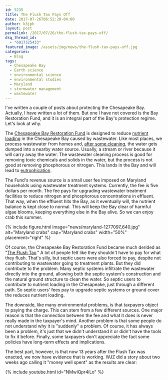 ```yaml
---
id: 5235
title: The Flush Tax Pays Off
date: 2017-07-26T06:52:20-04:00
author: k3jph
layout: post
permalink: /2017/07/26/the-flush-tax-pays-off/
dsq_thread_id:
  - "6017325433"
featured_image: /assets/img/news/the-flush-tax-pays-off.jpg
categories:
  - Blog
tags:
  - Chesapeake Bay
  - Earth science
  - environmental science
  - environmental studies
  - Maryland
  - stormwater management
  - wastewater
---
```

I've written a couple of posts about protecting the Chesapeake Bay.
Actually, I have written a lot of them.  But one I have not covered
is the Bay Restoration Fund, and it is an integral part of the Bay's
protection regime.  Let's look at why.

The [Chesapeake Bay Restoration
Fund](http://www.mde.state.md.us/programs/Water/BayRestorationFund/Pages/index.aspx)
is designed to reduce [nutrient
loading](https://enviroliteracy.org/ecosystems/drivers-of-biodiversity-loss/nutrient-loading/)
in the Chesapeake Bay caused by wastewater.  Like most places, we
process wastewater from homes and, [after some
cleaning](/2017/07/03/notes-wastewater-treatment/), the water gets
dumped into a nearby water source.  Usually, a stream or river
because it will carry away the water.  The wastewater cleaning
process is good for removing toxic chemicals and solids in the
water, but the process is not good at removing phosphorous or
nitrogen.  This lands in the Bay and will lead to
[eutrophication](/2017/07/10/eutrophication-reduction-local-limits/).

The Fund's revenue source is a small user fee imposed on Maryland
households using wastewater treatment systems.   Currently, the fee
is five dollars per month.  The fee pays for upgrading wastewater
treatment facilities to reduce nitrogen and phosphorous concentrations
in effluent.  That way, when the effluent hits the Bay, as it
eventually will, the nutrient balance is kept close to normal.  This
will keep the Bay clear of harmful algae blooms, keeping everything
else in the Bay alive.  So we can enjoy crab this summer.

{% include figure.html image="news/maryland-1277097_640.jpg" alt="Maryland crabs"
   cap="Maryland crabs" width="50%" placement="right" %}

Of course, the Chesapeake Bay Restoration Fund became much derided
as "[The Flush
Tax](http://www.foxnews.com/story/2005/12/12/maryland-begins-taxing-residents-for-flushing.html)."
A lot of people felt like they shouldn't have to pay for what they
flush.  That's silly, but septic users were also forced to pay,
despite not contributing to wastewater going to treatment plants.
But they did contribute to the problem.  Many septic systems
infiltrate the wastewater directly into the ground, allowing both
the septic system's construction and the natural ground structure
to clean the water.  So septic users to contribute to nutrient
loading in the Chesapeake, just through a different path.  So septic
users' fees pay to upgrade septic systems or ground cover the reduces
nutrient loading.

The downside, like many environmental problems, is that taxpayers
object to paying the charge.  This can stem from a few different
sources.  One major reason is that the connection between the fee
and what it does is never really made in the taxpayer's mind.
Another problem is that some people do not understand why it is
"suddenly" a problem.  Of course, it has always been a problem,
it's just that we didn't understand it or didn't have the tools to
fix it before.  Finally, some taxpayers don't appreciate the fact
some policies have long-term effects and implications.

The best part, however, is that now 13 years after the Flush Tax
was enacted, we now have evidence that is working.  WJZ did a story
about two weeks ago calling it "money well spent" as the results
are clear:

{% include youtube.html id="NMwIQpr4iLo" %}
